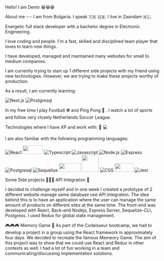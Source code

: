 Hello! I am Demir 😁😁😁

About me ---
I am from Bulgaria. I speak 🇹🇷 🇬🇧. I live in Zaandam 🇳🇱.

Energetic full stack developer with a bachelor degree in Electronic Engineering.

I love coding and people. I'm a fast, skilled and disciplined team player that loves to learn new things.

I have developed, managed and maintained many websites for small to medium companies.

I am currently trying to start up 1 different side projects with my friend using new technologies. However, we are trying to make these projects worthy of production.

As a result, I am currently learning:

![Next.js](https://camo.githubusercontent.com/64a06327e4f2096d2c746b6a228b58e5d6d342f594cab86cce8bd95a07e2f69e/68747470733a2f2f696d672e736869656c64732e696f2f62616467652f2d4e6578742e6a732d3030303030303f266c6f676f3d6e6578742e6a73) ![Postgresql](https://camo.githubusercontent.com/2752c132e2073265bc9e8c78f8b61be0c407e06762f8ba0c573718248b6ecee0/68747470733a2f2f696d672e736869656c64732e696f2f62616467652f2d506f737467726553514c2d3333363739313f266c6f676f3d706f737467726573716c)

In my free time I play Football ⚽ and Ping Pong 🏓 . I watch a lot of sports and follow very closely Netherlands Soccer League.

Technologies where I have XP and work with: 📱 💻

I am also familiar with the following programming languages:

![React](https://camo.githubusercontent.com/876426d64480dd18283dc72bcf0f293d6871c746d5358168e28565efc1c0334d/68747470733a2f2f696d672e736869656c64732e696f2f62616467652f52656163742d3631444146423f6c6f676f3d7265616374266c6f676f436f6c6f723d7768697465267374796c653d666f722d7468652d6261646765) <img src="https://wiki.tino.org/wp-content/uploads/2021/09/word-image-909.png" width="65" height="28"> ![Typescript](https://camo.githubusercontent.com/c2cca0fe542f9c1271669790c7ebb6abed9cbd25d6b2cd4863b70c3951ea2df6/68747470733a2f2f696d672e736869656c64732e696f2f62616467652f547970657363726970742d3331373843363f6c6f676f3d74797065736372697074266c6f676f436f6c6f723d7768697465267374796c653d666f722d7468652d6261646765) ![Javascript](https://camo.githubusercontent.com/f1ce1218eb39d7e7b6d246fb5ce1f6340158187e17ba462750de73e09cd8864f/68747470733a2f2f696d672e736869656c64732e696f2f62616467652f4a6176615363726970742d4637444631453f6c6f676f3d6a617661736372697074266c6f676f436f6c6f723d7768697465267374796c653d666f722d7468652d6261646765) ![Node.js](https://camo.githubusercontent.com/ba7b5a94c5934bd53128b7600332064a41d97c343ebc19e72c048daae18ea5d1/68747470733a2f2f696d672e736869656c64732e696f2f62616467652f4e6f64652e6a732d3333393933333f6c6f676f3d6e6f64652e6a73266c6f676f436f6c6f723d7768697465267374796c653d666f722d7468652d6261646765) ![Express](https://camo.githubusercontent.com/54d885a39ff8ae8e17e1f9dd9286eb8e754d4c44c6ff3a31b2ba8f143f454254/68747470733a2f2f696d672e736869656c64732e696f2f62616467652f457870726573732d3030303030303f6c6f676f3d65787072657373266c6f676f436f6c6f723d7768697465267374796c653d666f722d7468652d6261646765) ![Postgresql](https://camo.githubusercontent.com/ea0a0d5491e470f09b738a5b5412dc143ffdb1018f4ead88124374ffc576dbd4/68747470733a2f2f696d672e736869656c64732e696f2f62616467652f506f737467726553514c2d3431363945313f6c6f676f3d706f737467726573716c266c6f676f436f6c6f723d7768697465267374796c653d666f722d7468652d6261646765) ![Sequelize](https://camo.githubusercontent.com/1d7814efc567041c56f7cb83654566f6be83d8b2ff4392b6c1321bfeed7d7dc1/68747470733a2f2f696d672e736869656c64732e696f2f62616467652f53657175656c697a652d3532423045373f6c6f676f3d73657175656c697a65266c6f676f436f6c6f723d7768697465267374796c653d666f722d7468652d6261646765) <img src="https://www.hostinglotus.com/blog/wp-content/uploads/2019/02/2019-02-04_233346.jpg" width="70" height="28"> <img src="https://www.vectorlogo.zone/logos/w3_html5/w3_html5-ar21.png" width="55"> ![CSS](https://camo.githubusercontent.com/2435c2a64789b8a71c701a1a593b4a6e6869789bfb0626e515dc2a6b6dffa6c5/68747470733a2f2f696d672e736869656c64732e696f2f62616467652f2d435353332d3135373242363f7374796c653d666c61742d737175617265266c6f676f3d63737333) <img src='https://www.andreapacchiarotti.it/archivio/bootstrap-sass-logo.webp' width="60" height="28"> ![Jest](https://camo.githubusercontent.com/a5db13922bc5d0593a612868b762c0bc7528a3fcdba5373280fd943d6061b619/68747470733a2f2f696d672e736869656c64732e696f2f62616467652f2d4a6573742d3138646631363f266c6f676f3d6a657374)

Some Side projects
🦾🦾🦾 API Integration 🔗

I decided to challenge myself and in one week I created a prototype of 2 different website manage same database use API integration. The idea behind this is to have an application where the user can manage the same amount of products on different sites at the same time. The front-end was developed with React, Back-end Nodejs, Express Server, Sequelize-CLI, Postgress. I used Redux for global state management.

🎮🎮🎮 Memory Game 🔗 As part of the Codaisseur bootcamp, we had to develop a project in a group using the React framework in approximately four days. We decided to recreate the famous Memeory Game. The aim of this project was to show that we could use React and Redux in other contexts as well. I had a lot of fun working in a team and communicating/discussing implementation solutions.
